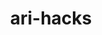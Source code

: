 ---
title: ari-hacks
github: https://github.com/ari-hacks
mode: dark
transition: 1s
score: 65.5
archetype:
- Minimalistic
---